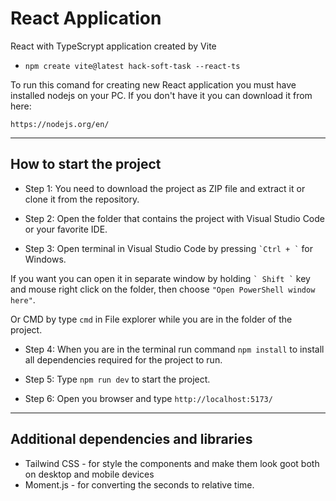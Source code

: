 # React Application

React with TypeScrypt application created by Vite

- `npm create vite@latest hack-soft-task --react-ts`

To run this comand for creating new React application you must have installed nodejs on your PC. If you don't have it you can download it from here:

`https://nodejs.org/en/`

---

## How to start the project

- Step 1: You need to download the project as ZIP file and extract it or clone it from the repository.

- Step 2: Open the folder that contains the project with Visual Studio Code or your favorite IDE.

- Step 3: Open terminal in Visual Studio Code by pressing `` `Ctrl + ` `` for Windows.

If you want you can open it in separate window by holding `` ` Shift ` `` key and mouse right click on the folder, then choose `"Open PowerShell window here"`.

Or CMD by type `cmd` in File explorer while you are in the folder of the project.

- Step 4: When you are in the terminal run command `npm install` to install all dependencies required for the project to run.

- Step 5: Type `npm run dev` to start the project.

- Step 6: Open you browser and type `http://localhost:5173/`

---

## Additional dependencies and libraries

- Tailwind CSS - for style the components and make them look goot both on desktop and mobile devices
- Moment.js - for converting the seconds to relative time.
